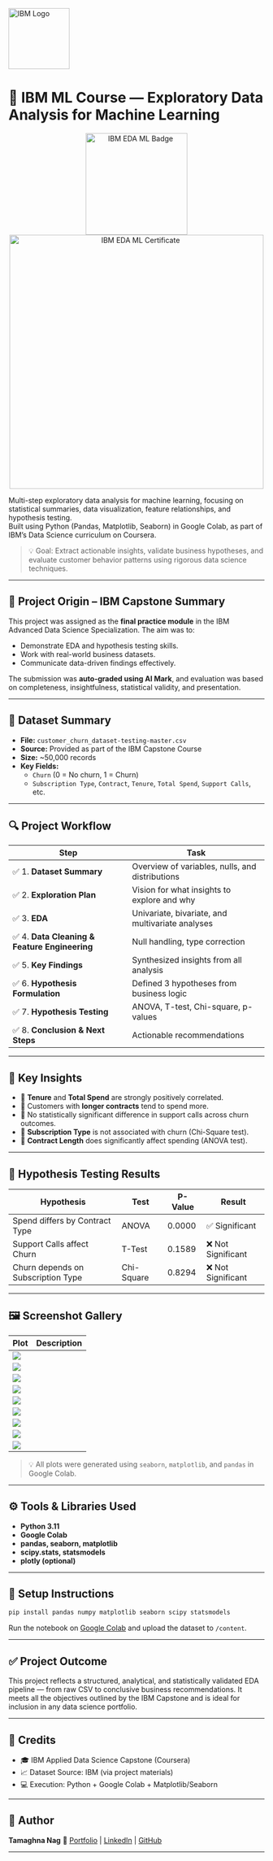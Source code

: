 <p align="left">
  <img src="IBM Logo.png" alt="IBM Logo" width="120"/>
</p>

# 🧠 IBM ML Course — Exploratory Data Analysis for Machine Learning
<p align="center">
  <img src="exploratory-data-analysis-for-machine-learning.png" alt="IBM EDA ML Badge" width="200"/>
  <img src="certificate.png" alt="IBM EDA ML Certificate" width="500"/>
</p>

Multi-step exploratory data analysis for machine learning, focusing on statistical summaries, data visualization, feature relationships, and hypothesis testing.  
Built using Python (Pandas, Matplotlib, Seaborn) in Google Colab, as part of IBM’s Data Science curriculum on Coursera.



> 💡 Goal: Extract actionable insights, validate business hypotheses, and evaluate customer behavior patterns using rigorous data science techniques.

---

## 🧠 Project Origin – IBM Capstone Summary

This project was assigned as the **final practice module** in the IBM Advanced Data Science Specialization. The aim was to:
- Demonstrate EDA and hypothesis testing skills.
- Work with real-world business datasets.
- Communicate data-driven findings effectively.

The submission was **auto-graded using AI Mark**, and evaluation was based on completeness, insightfulness, statistical validity, and presentation.

---

## 📁 Dataset Summary

- **File:** `customer_churn_dataset-testing-master.csv`
- **Source:** Provided as part of the IBM Capstone Course
- **Size:** ~50,000 records
- **Key Fields:**
  - `Churn` (0 = No churn, 1 = Churn)
  - `Subscription Type`, `Contract`, `Tenure`, `Total Spend`, `Support Calls`, etc.

---

## 🔍 Project Workflow

| Step | Task |
|------|------|
| ✅ 1. **Dataset Summary** | Overview of variables, nulls, and distributions |
| ✅ 2. **Exploration Plan** | Vision for what insights to explore and why |
| ✅ 3. **EDA** | Univariate, bivariate, and multivariate analyses |
| ✅ 4. **Data Cleaning & Feature Engineering** | Null handling, type correction |
| ✅ 5. **Key Findings** | Synthesized insights from all analysis |
| ✅ 6. **Hypothesis Formulation** | Defined 3 hypotheses from business logic |
| ✅ 7. **Hypothesis Testing** | ANOVA, T-test, Chi-square, p-values |
| ✅ 8. **Conclusion & Next Steps** | Actionable recommendations |

---

## 📌 Key Insights

- 🔹 **Tenure** and **Total Spend** are strongly positively correlated.
- 🔹 Customers with **longer contracts** tend to spend more.
- 🔹 No statistically significant difference in support calls across churn outcomes.
- 🔹 **Subscription Type** is not associated with churn (Chi-Square test).
- 🔹 **Contract Length** does significantly affect spending (ANOVA test).

---

## 🧪 Hypothesis Testing Results

| Hypothesis | Test | P-Value | Result |
|------------|------|---------|--------|
| Spend differs by Contract Type | ANOVA | 0.0000 | ✅ Significant |
| Support Calls affect Churn | T-Test | 0.1589 | ❌ Not Significant |
| Churn depends on Subscription Type | Chi-Square | 0.8294 | ❌ Not Significant |

---

## 🖼️ Screenshot Gallery

| Plot | Description |
|------|-------------|
| ![](./download%20(96).png) |
| ![](./download%20(97).png) | 
| ![](./download%20(98).png) | 
| ![](./download%20(99).png) | 
| ![](./download%20(100).png) | 
| ![](./download%20-%202025-08-07T065411.508.png) | 
| ![](./download%20-%202025-08-07T070106.741.png) | 
| ![](./download%20-%202025-08-07T070435.722.png) | 
| ![](./download%20-%202025-08-07T070935.995.png) | 

> 💡 All plots were generated using `seaborn`, `matplotlib`, and `pandas` in Google Colab.

---

## ⚙️ Tools & Libraries Used

- **Python 3.11**
- **Google Colab**
- **pandas, seaborn, matplotlib**
- **scipy.stats, statsmodels**
- **plotly (optional)**

---

## 🔧 Setup Instructions

```bash
pip install pandas numpy matplotlib seaborn scipy statsmodels
````

Run the notebook on [Google Colab](https://colab.research.google.com/) and upload the dataset to `/content`.

---

## ✅ Project Outcome

This project reflects a structured, analytical, and statistically validated EDA pipeline — from raw CSV to conclusive business recommendations. It meets all the objectives outlined by the IBM Capstone and is ideal for inclusion in any data science portfolio.

---

## 📎 Credits

* 🎓 IBM Applied Data Science Capstone (Coursera)
* 📈 Dataset Source: IBM (via project materials)
* 💻 Execution: Python + Google Colab + Matplotlib/Seaborn

---

## 🧠 Author

**Tamaghna Nag**
🔗 [Portfolio](https://tamaghnatech.in) | [LinkedIn](https://www.linkedin.com/in/tamaghna99) | [GitHub](https://github.com/Tamaghnatech)

---

